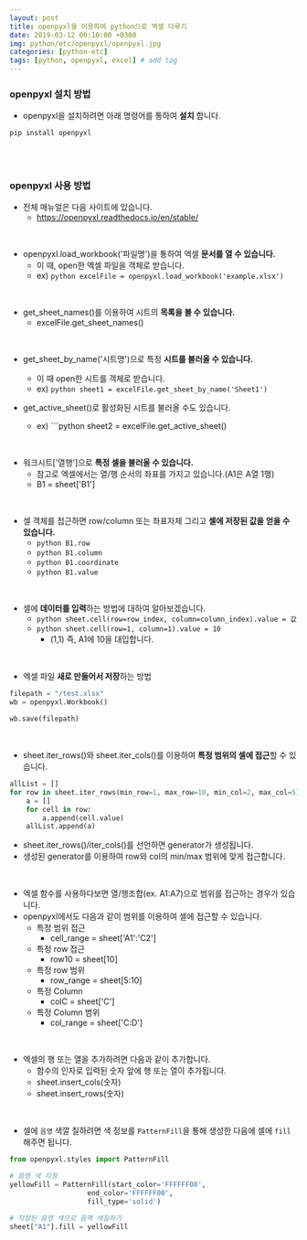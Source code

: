 ```yaml
---
layout: post
title: openpyxl을 이용하여 python으로 엑셀 다루기
date: 2019-03-12 00:10:00 +0300
img: python/etc/openpyxl/openpyxl.jpg
categories: [python-etc] 
tags: [python, openpyxl, excel] # add tag
---
```


### openpyxl 설치 방법

+ openpyxl을 설치하려면 아래 명령어를 통하여 **설치** 합니다.

```python
pip install openpyxl
```

<br><br>

### openpyxl 사용 방법

+ 전체 매뉴얼은 다음 사이트에 있습니다.
    + https://openpyxl.readthedocs.io/en/stable/

<br>

+ openpyxl.load_workbook('파일명')을 통하여 엑셀 **문서를 열 수 있습니다.**
    + 이 때, open한 엑셀 파일을 객체로 받습니다.
    + ex) ```python excelFile = openpyxl.load_workbook('example.xlsx') ```

<br>

+ get_sheet_names()를 이용하여 시트의 **목록을 볼 수 있습니다.**
    + excelFile.get_sheet_names()

<br>

+ get_sheet_by_name('시트명')으로 특정 **시트를 불러올 수 있습니다.**
    + 이 때 open한 시트를 객체로 받습니다.
    + ex) ```python sheet1 = excelFile.get_sheet_by_name('Sheet1') ```

+ get_active_sheet()로 활성화된 시트를 불러올 수도 있습니다.
    + ex) ```python sheet2 = excelFile.get_active_sheet()

<br>

+ 워크시트['열행']으로 **특정 셀을 불러올 수 있습니다.**
    + 참고로 엑셀에서는 열/행 순서의 좌표를 가지고 있습니다.(A1은 A열 1행)
    + B1 = sheet['B1']

<br>

+ 셀 객체를 접근하면 row/column 또는 좌표자체 그리고 **셀에 저장된 값을 얻을 수 있습니다.**
    + ```python B1.row ```
    + ```python B1.column ```
    + ```python B1.coordinate ```
    + ```python B1.value ```

<br>

+ 셀에 **데이터를 입력**하는 방법에 대하여 알아보겠습니다.
    + ```python sheet.cell(row=row_index, column=column_index).value = 값 ```
    + ```python sheet.cell(row=1, column=1).value = 10 ```
        + (1,1) 즉, A1에 10을 대입합니다.

<br>

+ 엑셀 파일 **새로 만들어서 저장**하는 방법

```python
filepath = "/test.xlsx"
wb = openpyxl.Workbook()

wb.save(filepath)
```

<br>

+ sheet.iter_rows()와 sheet.iter_cols()를 이용하여 **특정 범위의 셀에 접근**할 수 있습니다.

```python
allList = []
for row in sheet.iter_rows(min_row=1, max_row=10, min_col=2, max_col=5):
    a = []
    for cell in row:
        a.append(cell.value)
    allList.append(a)
```

+ sheet.iter_rows()/iter_cols()를 선언하면 generator가 생성됩니다.
+ 생성된 generator를 이용하여 row와 col의 min/max 범위에 맞게 접근합니다.

<br>

+ 엑셀 함수를 사용하다보면 열/행조합(ex. A1:A7)으로 범위를 접근하는 경우가 있습니다.
+ openpyxl에서도 다음과 같이 범위를 이용하여 셀에 접근할 수 있습니다.
    + 특정 범위 접근
        + cell_range = sheet['A1':'C2']
	+ 특정 row 접근
	    + row10 = sheet[10]
    + 특정 row 범위 
	    + row_range = sheet[5:10]
	+ 특정 Column
	    + colC = sheet['C']
	+ 특정 Column 범위
	  - col_range = sheet['C:D']
	  
<br>

+ 엑셀의 행 또는 열을 추가하려면 다음과 같이 추가합니다.
    + 함수의 인자로 입력된 숫자 앞에 행 또는 열이 추가됩니다.
    + sheet.insert_cols(숫자)
    + sheet.insert_rows(숫자)

<br>

+ 셀에 `음영` 색깔 칠하려면 색 정보를 `PatternFill`을 통해 생성한 다음에 셀에 `fill` 해주면 됩니다.

```python
from openpyxl.styles import PatternFill

# 음영 색 지정
yellowFill = PatternFill(start_color='FFFFFF00',
                   end_color='FFFFFF00',
                   fill_type='solid')

# 지정된 음영 색으로 음역 색칠하기
sheet["A1"].fill = yellowFill		   
```

